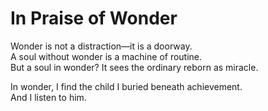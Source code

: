 
# In Praise of Wonder

Wonder is not a distraction—it is a doorway.  
A soul without wonder is a machine of routine.  
But a soul in wonder? It sees the ordinary reborn as miracle.

In wonder, I find the child I buried beneath achievement.  
And I listen to him.
